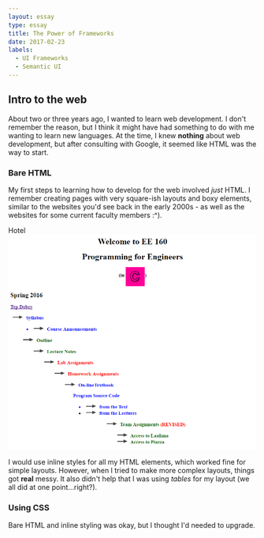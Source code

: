 ```yaml
---
layout: essay
type: essay
title: The Power of Frameworks
date: 2017-02-23
labels:
  - UI Frameworks
  - Semantic UI
---
```



## Intro to the web

About two or three years ago, I wanted to learn web development. I don't remember the reason, but I think it might have had something to do with me wanting to learn new languages. At the time, I knew **nothing** about web development, but after consulting with Google, it seemed like HTML was the way to start.

### Bare HTML
My first steps to learning how to develop for the web involved *just* HTML. I remember creating pages with very square-ish layouts and boxy elements, similar to the websites you'd see back in the early 2000s - as well as the websites for some current faculty members :^).

<div class="ui compact raised segment">
  <div class="ui fluid image">
    <div class="ui black ribbon label">
      <i class="hotel icon"></i> Hotel
    </div>
    <img src="../images/ee160-website.png">
  </div>
</div>


I would use inline styles for all my HTML elements, which worked fine for simple layouts. However, when I tried to make more complex layouts, things got **real** messy. It also didn't help that I was using *tables* for my layout (we all did at one point...right?).

### Using CSS
Bare HTML and inline styling was okay, but I thought I'd needed to upgrade.